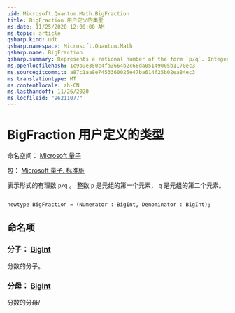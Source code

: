 ```yaml
---
uid: Microsoft.Quantum.Math.BigFraction
title: BigFraction 用户定义的类型
ms.date: 11/25/2020 12:00:00 AM
ms.topic: article
qsharp.kind: udt
qsharp.namespace: Microsoft.Quantum.Math
qsharp.name: BigFraction
qsharp.summary: Represents a rational number of the form `p/q`. Integer `p` is the first element of the tuple and `q` is the second element of the tuple.
ms.openlocfilehash: 1c9b9e350c4fa3664b2c66da05149005b1170ec3
ms.sourcegitcommit: a87c1aa8e7453360025e47ba614f25b02ea84ec3
ms.translationtype: MT
ms.contentlocale: zh-CN
ms.lasthandoff: 11/26/2020
ms.locfileid: "96211077"
---
```

# <a name="bigfraction-user-defined-type"></a>BigFraction 用户定义的类型

命名空间： [Microsoft 量子](xref:Microsoft.Quantum.Math)

包： [Microsoft 量子. 标准版](https://nuget.org/packages/Microsoft.Quantum.Standard)


表示形式的有理数 `p/q` 。 整数 `p` 是元组的第一个元素， `q` 是元组的第二个元素。

```qsharp

newtype BigFraction = (Numerator : BigInt, Denominator : BigInt);
```



## <a name="named-items"></a>命名项

### <a name="numerator--bigint"></a>分子： [BigInt](xref:microsoft.quantum.lang-ref.bigint)

分数的分子。
### <a name="denominator--bigint"></a>分母： [BigInt](xref:microsoft.quantum.lang-ref.bigint)

分数的分母/
